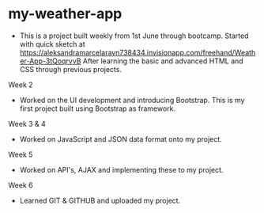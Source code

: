 # my-weather-app

* This is a project built weekly from 1st June through bootcamp. Started with quick sketch at https://aleksandramarcelaravn738434.invisionapp.com/freehand/Weather-App-3tQoqrvvB 
After learning the basic and advanced HTML and CSS through previous projects.

Week 2
* Worked on the UI development and introducing Bootstrap. This is my first project built using Bootstrap as framework.

Week 3 & 4
* Worked on JavaScript and JSON data format onto my project.

Week 5
* Worked on API's, AJAX and implementing these to my project.

Week 6
* Learned GIT & GITHUB and uploaded my project.
